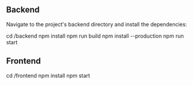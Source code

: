 ## Backend

Navigate to the project's backend directory and install the dependencies:

cd <project-root>/backend
npm install
npm run build
npm install --production
npm run start


## Frontend
cd <project-root>/frontend
npm install
npm start
